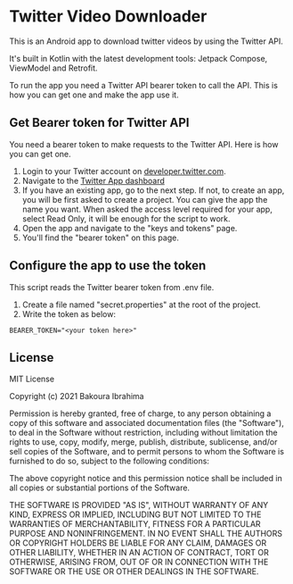 # Twitter Video Downloader

This is an Android app to download twitter videos by using the Twitter API.

It's built in Kotlin with the latest development tools: Jetpack Compose, ViewModel and Retrofit.

To run the app you need a Twitter API bearer token to call the API. This is how you can get one and make the app use it.

## Get Bearer token for Twitter API

You need a bearer token to make requests to the Twitter API. Here is how you can get one.

1. Login to your Twitter account on [developer.twitter.com](developer.twitter.com).
1. Navigate to the [Twitter App dashboard](https://developer.twitter.com/en/portal/projects-and-apps)
1. If you have an existing app, go to the next step. If not, to create an app, you will be first asked to create a
   project. You can give the app the name you want. When asked the access level required for your app, select Read Only,
   it will be enough for the script to work.
1. Open the app and navigate to the "keys and tokens" page.
1. You'll find the "bearer token" on this page.

## Configure the app to use the token

This script reads the Twitter bearer token from .env file.

1. Create a file named "secret.properties" at the root of the project.
2. Write the token as below:

```properties
BEARER_TOKEN="<your token here>"
```

## License

MIT License

Copyright (c) 2021 Bakoura Ibrahima

Permission is hereby granted, free of charge, to any person obtaining a copy
of this software and associated documentation files (the "Software"), to deal
in the Software without restriction, including without limitation the rights
to use, copy, modify, merge, publish, distribute, sublicense, and/or sell
copies of the Software, and to permit persons to whom the Software is
furnished to do so, subject to the following conditions:

The above copyright notice and this permission notice shall be included in all
copies or substantial portions of the Software.

THE SOFTWARE IS PROVIDED "AS IS", WITHOUT WARRANTY OF ANY KIND, EXPRESS OR
IMPLIED, INCLUDING BUT NOT LIMITED TO THE WARRANTIES OF MERCHANTABILITY,
FITNESS FOR A PARTICULAR PURPOSE AND NONINFRINGEMENT. IN NO EVENT SHALL THE
AUTHORS OR COPYRIGHT HOLDERS BE LIABLE FOR ANY CLAIM, DAMAGES OR OTHER
LIABILITY, WHETHER IN AN ACTION OF CONTRACT, TORT OR OTHERWISE, ARISING FROM,
OUT OF OR IN CONNECTION WITH THE SOFTWARE OR THE USE OR OTHER DEALINGS IN THE
SOFTWARE.
